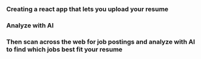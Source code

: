 ### Creating a react app that lets you upload your resume
### Analyze with AI 
### Then scan across the web for job postings and analyze with AI to find which jobs best fit your resume